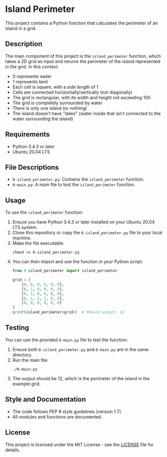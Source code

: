 # Island Perimeter

This project contains a Python function that calculates the perimeter of an island in a grid.

## Description

The main component of this project is the `island_perimeter` function, which takes a 2D grid as input and returns the perimeter of the island represented in the grid. In this context:

- 0 represents water
- 1 represents land
- Each cell is square, with a side length of 1
- Cells are connected horizontally/vertically (not diagonally)
- The grid is rectangular, with its width and height not exceeding 100
- The grid is completely surrounded by water
- There is only one island (or nothing)
- The island doesn't have "lakes" (water inside that isn't connected to the water surrounding the island)

## Requirements

- Python 3.4.3 or later
- Ubuntu 20.04 LTS

## File Descriptions

- `0-island_perimeter.py`: Contains the `island_perimeter` function.
- `0-main.py`: A main file to test the `island_perimeter` function.

## Usage

To use the `island_perimeter` function:

1. Ensure you have Python 3.4.3 or later installed on your Ubuntu 20.04 LTS system.
2. Clone this repository or copy the `0-island_perimeter.py` file to your local machine.
3. Make the file executable:
   ```
   chmod +x 0-island_perimeter.py
   ```
4. You can then import and use the function in your Python script:
   ```python
   from 0-island_perimeter import island_perimeter

   grid = [
       [0, 0, 0, 0, 0, 0],
       [0, 1, 0, 0, 0, 0],
       [0, 1, 0, 0, 0, 0],
       [0, 1, 1, 1, 0, 0],
       [0, 0, 0, 0, 0, 0]
   ]
   print(island_perimeter(grid))  # Should output: 12
   ```

## Testing

You can use the provided `0-main.py` file to test the function:

1. Ensure both `0-island_perimeter.py` and `0-main.py` are in the same directory.
2. Run the main file:
   ```
   ./0-main.py
   ```
3. The output should be 12, which is the perimeter of the island in the example grid.

## Style and Documentation

- The code follows PEP 8 style guidelines (version 1.7).
- All modules and functions are documented.

## License

This project is licensed under the MIT License - see the [LICENSE](LICENSE) file for details.
